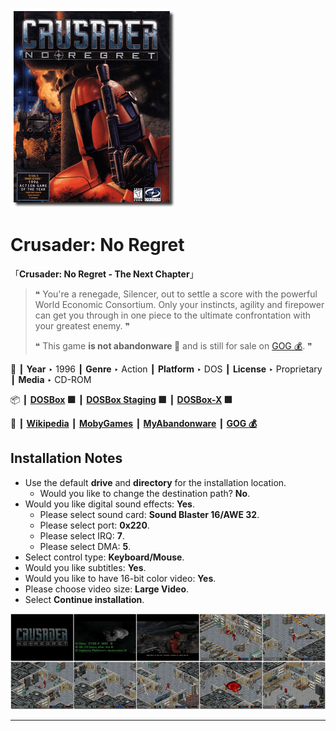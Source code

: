 ![](Thumbnail.png "application-thumbnail")

# Crusader: No Regret

「**Crusader: No Regret - The Next Chapter**」

> ❝ You're a renegade, Silencer, out to settle a score with the powerful World Economic Consortium. Only your instincts, agility and firepower can get you through in one piece to the ultimate confrontation with your greatest enemy. ❞
>
> ❝ This game **is not abandonware 🚫** and is still for sale on [GOG 💰](https://gog.com/en/game/crusader_no_regret). ❞
>

📌 ┃ **Year** ‣ 1996 ┃ **Genre** ‣ Action ┃ **Platform** ‣ DOS ┃ **License** ‣ Proprietary ┃ **Media** ‣ CD-ROM 

📦 ┃ **[DOSBox](https://www.dosbox.com/) 🟩** ┃ **[DOSBox Staging](https://dosbox-staging.github.io/) 🟩** ┃ **[DOSBox-X](https://dosbox-x.com/) 🟩** 

📎 ┃ **[Wikipedia](https://en.wikipedia.org/wiki/Crusader:_No_Regret)** ┃ **[MobyGames](https://www.mobygames.com/game/852/crusader-no-regret/)** ┃ **[MyAbandonware](https://www.myabandonware.com/game/crusader-no-regret-bpn)** ┃ **[GOG 💰](https://gog.com/en/game/crusader_no_regret)** 

## Installation Notes
- Use the default **drive** and **directory** for the installation location.
  - Would you like to change the destination path? **No**.
- Would you like digital sound effects: **Yes**.
  - Please select sound card: **Sound Blaster 16/AWE 32**.
  - Please select port: **0x220**.
  - Please select IRQ: **7**.
  - Please select DMA: **5**.
- Select control type: **Keyboard/Mouse**.
- Would you like subtitles: **Yes**.
- Would you like to have 16-bit color video: **Yes**.
- Please choose video size: **Large Video**.
- Select **Continue installation**.

![](Montage.png "Crusader: No Regret")

---

